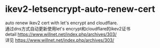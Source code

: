 # ikev2-letsencrypt-auto-renew-cert
auto renew ikev2 cert with let's encrypt and cloudflare.</br>
通过dns方式自动更新使用let's encrypt和cloudflare的ikev2证书</br>
detail https://www.willnet.net/index.php/archives/303/ </br>
详见 https://www.willnet.net/index.php/archives/303/ </br>

